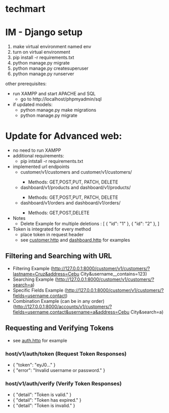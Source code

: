 # techmart 

# IM - Django setup

1. make virtual environment named env
2. turn on virtual environment
3. pip install -r requirements.txt
4. python manage.py migrate
5. python manage.py createsuperuser
6. python manage.py runserver

other prerequisites:
- run XAMPP and start APACHE and SQL
   - go to http://localhost/phpmyadmin/sql
- if updated models: 
    - python manage.py make migrations
    - python manage.py migrate

# Update for Advanced web:
- no need to run XAMPP
- additional requirements:
    - pip intstall -r requirements.txt
- implemented url endpoints
    - customer/v1/customers and customer/v1/customers/<id>
        - Methods: GET,POST,PUT, PATCH, DELETE
    - dashboard/v1/products and dashboard/v1/products/<id>
        - Methods: GET,POST,PUT, PATCH, DELETE
    - dashboard/v1/orders and dashboard/v1/orders/<id>
        - Methods: GET,POST,DELETE
- Notes
    - Delete Example for multiple deletions :
    [
        {
            "id": "1"
        },
        {
            "id": "2"
        },
    ]
- Token is integrated for every method
    - place token in request header
    - see [customer.http](MySample/MySample/customer/customer.http) and [dashboard.http](MySample/MySample/customer/dashboard.http) for examples

## Filtering and Searching with URL
- Filtering Example (http://127.0.0.1:8000/customer/v1/customers/?lastname=Cruz&address=Cebu City&username__contains=123)
- Searching Example (http://127.0.0.1:8000/customer/v1/customers/?search=a)
- Specific Fields Example (http://127.0.0.1:8000/customer/v1/customers/?fields=username,contact)
- Combination Example (can be in any order) (http://127.0.0.1:8000/accounts/v1/customers/?fields=username,contact&username=a&address=Cebu City&search=a)

## Requesting and Verifying Tokens
   - see [auth.http](MySample/MySample/jwt_auth/auth.http) for example
   ### host/v1/auth/token (Request Token Responses)
   - { "token": "eyJ0..." }
   - { "error": "Invalid username or password." }
   ### host/v1/auth/verify (Verify Token Responses)
   - { "detail": "Token is valid." }
   - { "detail": "Token has expired." }
   - { "detail": "Token is invalid." }
